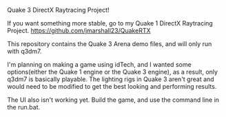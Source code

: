 Quake 3 DirectX Raytracing Project!

If you want something more stable, go to my Quake 1 DirectX Raytracing Project. 
https://github.com/jmarshall23/QuakeRTX

This repository contains the Quake 3 Arena demo files, and will only run with q3dm7.

I'm planning on making a game using idTech, and I wanted some options(either the Quake 1 engine or the Quake 3 engine),
as a result, only q3dm7 is basically playable. The lighting rigs in Quake 3 aren't great and would need to be modified
to get the best looking and performing results.

The UI also isn't working yet. Build the game, and use the command line in the run.bat.